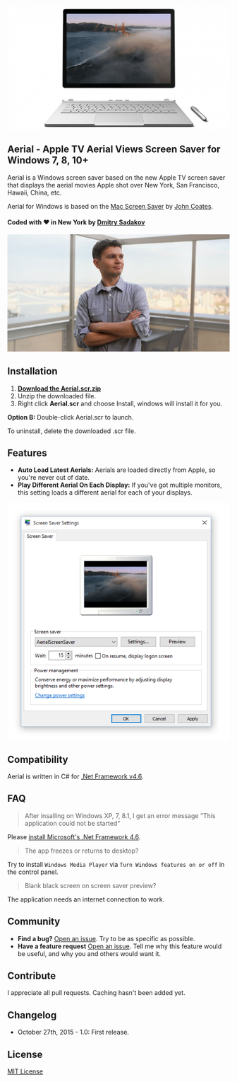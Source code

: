 ![screencast](win.gif)

## Aerial - Apple TV Aerial Views Screen Saver for Windows 7, 8, 10+
Aerial is a Windows screen saver based on the new Apple TV screen saver that displays the aerial movies Apple shot over New York, San Francisco, Hawaii, China, etc.

Aerial for Windows is based on the [Mac Screen Saver](https://github.com/JohnCoates/Aerial) by [John Coates](https://github.com/JohntCoates).

#### Coded with :heart: in New York by [Dmitry Sadakov](http://sadakov.com/)

![Dmtiry Sadakov](author/dmitrysadakov.jpg)

## Installation 

1. **[Download the Aerial.scr.zip](https://github.com/cDima/Aerial/releases/download/0.2/aerial.scr.zip)**
2. Unzip the downloaded file.
3. Right click **Aerial.scr** and choose Install, windows will install it for you.

**Option B:** Double-click Aerial.scr to launch. 

To uninstall, delete the downloaded .scr file.

## Features
* **Auto Load Latest Aerials:** Aerials are loaded directly from Apple, so you're never out of date.
* **Play Different Aerial On Each Display:** If you've got multiple monitors, this setting loads a different aerial for each of your displays.

![settings](settings.png)

## Compatibility
Aerial is written in C# for [.Net Framework v4.6](https://www.microsoft.com/en-us/download/details.aspx?id=48130).

## FAQ

> After insalling on Windows XP, 7, 8.1, I get an error message "This application could not be started"

Please [install Microsoft's .Net Framework 4.6](https://support.microsoft.com/en-us/kb/2715633).

> The app freezes or returns to desktop?

Try to install `Windows Media Player` via `Turn Windows features on or off` in the control panel.

> Blank black screen on screen saver preview?

The application needs an internet connection to work.

## Community
- **Find a bug?** [Open an issue](https://github.com/cdima/Aerial/issues/new). Try to be as specific as possible.
- **Have a feature request** [Open an issue](https://github.com/cdima/Aerial/issues/new). Tell me why this feature would be useful, and why you and others would want it.

## Contribute
I appreciate all pull requests. Caching hasn't been added yet.

## Changelog

- October 27th, 2015 - 1.0: First release.

## License
[MIT License](https://raw.githubusercontent.com/JohnCoates/Aerial/master/LICENSE)
